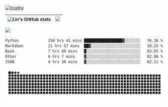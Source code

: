 [![trophy](https://github-profile-trophy.vercel.app/?username=ocss884&column=7)](https://github.com/ocss884)

| ![Lin's GitHub stats](https://github-readme-stats.vercel.app/api?username=ocss884&show_icons=true&hide_border=True&count_private=true) | ![](https://github-readme-streak-stats.herokuapp.com?user=ocss884&hide_border=true&date_format=M%20j%5B%2C%20Y%5D&ring=7EDDCF&fire=7EDDCF") |
| ------------------------------------------------------------ | ------------------------------------------------------------ |

![](https://komarev.com/ghpvc/?username=ocss884&color=brightgreen)

<!--START_SECTION:waka-->

```txt
Python             150 hrs 41 mins █████████████████▓░░░░░░░   70.36 %
Markdown           21 hrs 57 mins  ██▓░░░░░░░░░░░░░░░░░░░░░░   10.25 %
Bash               7 hrs 49 mins   █░░░░░░░░░░░░░░░░░░░░░░░░   03.65 %
Other              6 hrs 7 mins    ▓░░░░░░░░░░░░░░░░░░░░░░░░   02.86 %
JSON               4 hrs 30 mins   ▓░░░░░░░░░░░░░░░░░░░░░░░░   02.11 %
```

<!--END_SECTION:waka-->

<p align="center">
   <img src="https://github.com/ocss884/ocss884/blob/output/github-snake.svg" alt="snake">
</p>

